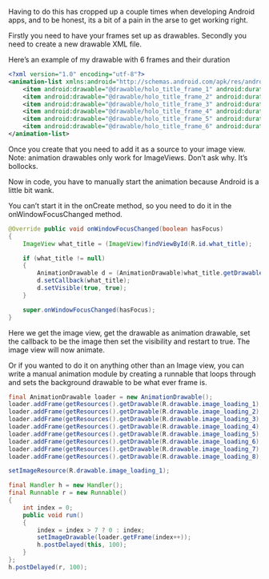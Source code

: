 Having to do this has cropped up a couple times when developing Android apps, and to be honest, its a bit of a pain in the arse to get working right.

Firstly you need to have your frames set up as drawables. Secondly you need to create a new drawable XML file.

Here’s an example of my drawable with 6 frames and their duration

```xml
<?xml version="1.0" encoding="utf-8"?>
<animation-list xmlns:android="http://schemas.android.com/apk/res/android" android:id="@+id/holo_animation" android:oneshot="false">
	<item android:drawable="@drawable/holo_title_frame_1" android:duration="10" />
	<item android:drawable="@drawable/holo_title_frame_2" android:duration="10" />
	<item android:drawable="@drawable/holo_title_frame_3" android:duration="10" />
	<item android:drawable="@drawable/holo_title_frame_4" android:duration="10" />
	<item android:drawable="@drawable/holo_title_frame_5" android:duration="10" />
	<item android:drawable="@drawable/holo_title_frame_6" android:duration="10" />
</animation-list>
```

Once you create that you need to add it as a source to your image view. Note: animation drawables only work for ImageViews. Don’t ask why. It’s bollocks.

Now in code, you have to manually start the animation because Android is a little bit wank.

You can’t start it in the onCreate method, so you need to do it in the onWindowFocusChanged method.

```java
@Override public void onWindowFocusChanged(boolean hasFocus)
{
	ImageView what_title = (ImageView)findViewById(R.id.what_title);

	if (what_title != null)
	{
		AnimationDrawable d = (AnimationDrawable)what_title.getDrawable();
		d.setCallback(what_title);
		d.setVisible(true, true);
	}

	super.onWindowFocusChanged(hasFocus);
}
```

Here we get the image view, get the drawable as animation drawable, set the callback to be the image then set the visibility and restart to true. The image view will now animate.

Or if you wanted to do it on anything other than an Image view, you can write a manual animation module by creating a runnable that loops through and sets the background drawable to be what ever frame is.

```java
final AnimationDrawable loader = new AnimationDrawable();		
loader.addFrame(getResources().getDrawable(R.drawable.image_loading_1), 50);
loader.addFrame(getResources().getDrawable(R.drawable.image_loading_2), 50);
loader.addFrame(getResources().getDrawable(R.drawable.image_loading_3), 50);
loader.addFrame(getResources().getDrawable(R.drawable.image_loading_4), 50);
loader.addFrame(getResources().getDrawable(R.drawable.image_loading_5), 50);
loader.addFrame(getResources().getDrawable(R.drawable.image_loading_6), 50);
loader.addFrame(getResources().getDrawable(R.drawable.image_loading_7), 50);
loader.addFrame(getResources().getDrawable(R.drawable.image_loading_8), 50);	

setImageResource(R.drawable.image_loading_1);						

final Handler h = new Handler();
final Runnable r = new Runnable()
{
	int index = 0;
	public void run()
	{
		index = index > 7 ? 0 : index;
		setImageDrawable(loader.getFrame(index++));
		h.postDelayed(this, 100);
	}
};
h.postDelayed(r, 100);
```